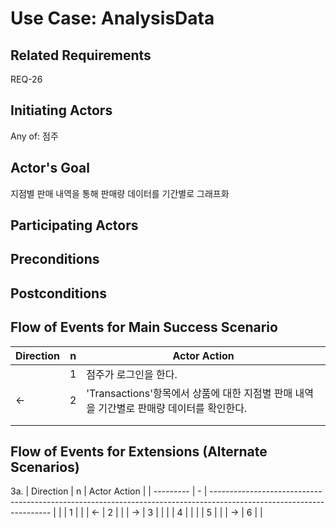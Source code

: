 # Use Case: AnalysisData

## **Related Requirements**

REQ-26

## **Initiating Actors**

Any of: 점주

## **Actor's Goal**

지점별 판매 내역을 통해 판매량 데이터를 기간별로 그래프화

## **Participating Actors**



## **Preconditions**


## **Postconditions**



## Flow of Events for Main Success Scenario
| Direction | n | Actor Action                                                                                                         |
| --------- | - | -------------------------------------------------------------------------------------------------------------------- |
|          | 1 | 점주가 로그인을 한다. |
|      ←    | 2 | 'Transactions'항목에서 상품에 대한 지점별 판매 내역을 기간별로 판매량 데이터를 확인한다.  |
|          |  |  |
|          |  |  |

## Flow of Events for Extensions (Alternate Scenarios)
3a. 
| Direction | n | Actor Action          |
| --------- | - | -------------------------------------------------------------------------------------------------------------------- |
|          | 1 | |
| ←         | 2 |  |
| →         | 3 |  |
|          | 4 | |
|          | 5 | |
| →         | 6 |  |


